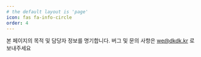 ```yaml
---
# the default layout is 'page'
icon: fas fa-info-circle
order: 4
---
```


본 페이지의 목적 및 담당자 정보를 명기합니다.
버그 및 문의 사항은 we@dkdk.kr 로 보내주세요


